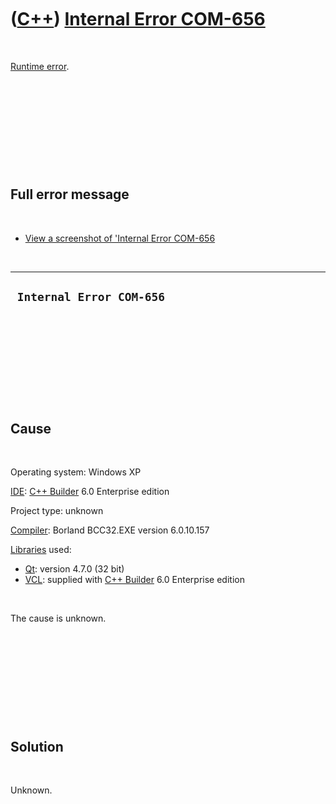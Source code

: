 



 

 

 

 

 

([C++](Cpp.md)) [Internal Error COM-656](CppRuntimeErrorInternalErrorCom656.md)
=================================================================================

 

[Runtime error](CppRuntimeError.md).

 

 

 

 

 

Full error message
------------------

 

-   [View a screenshot of 'Internal Error
    COM-656](CppRuntimeErrorInternalErrorCom656.PNG)

 

  ---------------------------
  ` Internal Error COM-656`
  ---------------------------

 

 

 

 

 

Cause
-----

 

Operating system: Windows XP

[IDE](CppIde.md): [C++ Builder](CppBuilder.md) 6.0 Enterprise edition

Project type: unknown

[Compiler](CppCompiler.md): Borland BCC32.EXE version 6.0.10.157

[Libraries](CppLibrary.md) used:

-   [Qt](CppQt.md): version 4.7.0 (32 bit)
-   [VCL](CppVcl.md): supplied with [C++ Builder](CppBuilder.md) 6.0
    Enterprise edition

 

The cause is unknown.

 

 

 

 

 

Solution
--------

 

Unknown.

 

 

 

 

 





 



